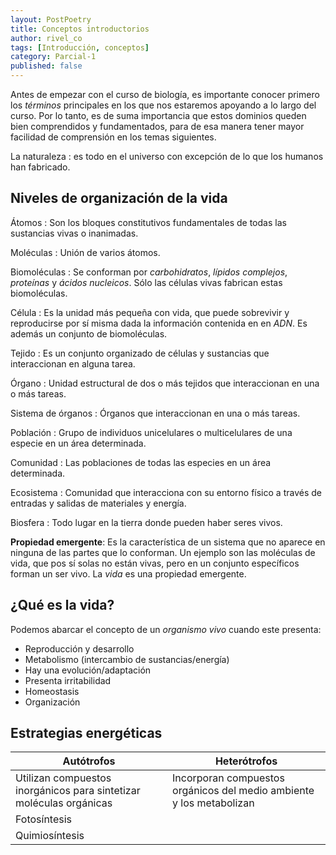 ```yaml
---
layout: PostPoetry
title: Conceptos introductorios
author: rivel_co
tags: [Introducción, conceptos]
category: Parcial-1
published: false
---
```


Antes de empezar con el curso de biología, es importante conocer primero los *términos* principales en los que nos estaremos apoyando a lo largo del curso. Por lo tanto, es de suma importancia que estos dominios queden bien comprendidos y fundamentados, para de esa manera tener mayor facilidad de comprensión en los temas siguientes.

La naturaleza
 : es todo en el universo con excepción de lo que los humanos han fabricado.

## Niveles de organización de la vida

Átomos
 : Son los bloques constitutivos fundamentales de todas las sustancias vivas o inanimadas.

Moléculas
 : Unión de varios átomos.

Biomoléculas
 : Se conforman por *carbohidratos*, *lípidos complejos*, *proteínas* y *ácidos nucleicos*. Sólo las células vivas fabrican estas biomoléculas.

Célula
 : Es la unidad más pequeña con vida, que puede sobrevivir y reproducirse por sí misma dada la información contenida en en *ADN*. Es además un conjunto de biomoléculas.

Tejido
 : Es un conjunto organizado de células y sustancias que interaccionan en alguna tarea.

Órgano
 : Unidad estructural de dos o más tejidos que interaccionan en una o más tareas.

Sistema de órganos
 : Órganos que interaccionan en una o más tareas.

Población
 : Grupo de individuos unicelulares o multicelulares de una especie en un área determinada.

Comunidad
 : Las poblaciones de todas las especies en un área determinada.

Ecosistema
 : Comunidad que interacciona con su entorno físico a través de entradas y salidas de materiales y energía.

Biosfera
 : Todo lugar en la tierra donde pueden haber seres vivos.

**Propiedad emergente**: Es la característica de un sistema que no aparece en ninguna de las partes que lo conforman. Un ejemplo son las moléculas de vida, que pos sí solas no están vivas, pero en un conjunto específicos forman un ser vivo. La *vida* es una propiedad emergente.

## ¿Qué es la vida?

Podemos abarcar el concepto de un *organismo vivo* cuando este presenta:

- Reproducción y desarrollo
- Metabolismo (intercambio de sustancias/energía)
- Hay una evolución/adaptación
- Presenta irritabilidad
- Homeostasis
- Organización

## Estrategias energéticas

Autótrofos | Heterótrofos
-- | --
Utilizan compuestos inorgánicos para sintetizar moléculas orgánicas | Incorporan compuestos orgánicos del medio ambiente y los metabolizan
Fotosíntesis |
Quimiosíntesis |